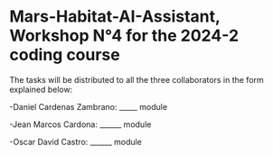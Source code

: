 # Mars-Habitat-AI-Assistant, Workshop N°4 for the 2024-2 coding course

The tasks will be distributed to all the three collaborators in the form explained below:

-Daniel Cardenas Zambrano: _____ module

-Jean Marcos Cardona: ______ module

-Oscar David Castro: ______ module
